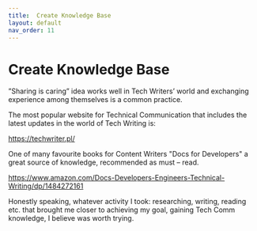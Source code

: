 ```yaml
---
title:  Create Knowledge Base
layout: default
nav_order: 11
---
```




#  Create Knowledge Base



”Sharing is caring” idea works well in Tech Writers’ world and exchanging experience among themselves is a common practice. 

The most popular website for Technical Communication that includes the latest updates in the world of Tech Writing is: 

https://techwriter.pl/


One of many favourite books for Content Writers "Docs for Developers" a great source of knowledge, recommended as must – read.

https://www.amazon.com/Docs-Developers-Engineers-Technical-Writing/dp/1484272161

Honestly speaking, whatever activity I took: researching, writing, reading etc. that brought me closer to achieving my goal, gaining Tech Comm knowledge, I believe was worth trying.
